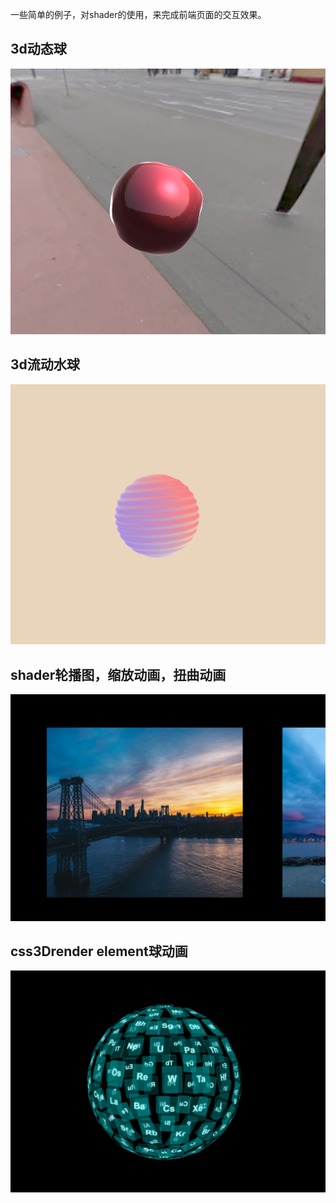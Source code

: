 一些简单的例子，对shader的使用，来完成前端页面的交互效果。
## 3d动态球
<img src='./shader-map/public/1705285099531.jpg'/>

## 3d流动水球
<img src='./shader-map/public/1705285132436.jpg'/>

## shader轮播图，缩放动画，扭曲动画
<img src='./shader-map/public/1705285057210.jpg'/>

## css3Drender element球动画
<img src='./shader-map/public/1705917049537.png' />
